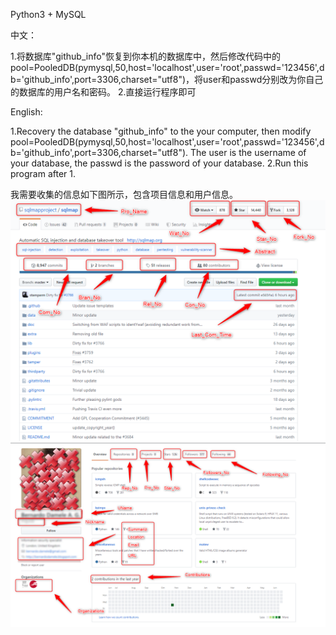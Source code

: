 Python3 + MySQL

中文：

1.将数据库"github_info"恢复到你本机的数据库中，然后修改代码中的pool=PooledDB(pymysql,50,host='localhost',user='root',passwd='123456',db='github_info',port=3306,charset="utf8")，将user和passwd分别改为你自己的数据库的用户名和密码。
2.直接运行程序即可

English:

1.Recovery the database "github_info" to the your computer, then modify pool=PooledDB(pymysql,50,host='localhost',user='root',passwd='123456',db='github_info',port=3306,charset="utf8"). The user is the username of your database, the passwd is the password of your database.
2.Run this program after 1.


我需要收集的信息如下图所示，包含项目信息和用户信息。
 ![image](https://github.com/HJX-zhanS/github-information-crawling/blob/master/projectinfo.png)
 ![image](https://github.com/HJX-zhanS/github-information-crawling/blob/master/userinfo.png)
